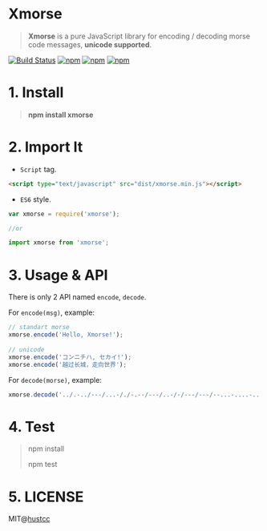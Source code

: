 # Xmorse

> **Xmorse** is a pure JavaScript library for encoding / decoding morse code messages, **unicode supported**.

[![Build Status](https://travis-ci.org/hustcc/xmorse.svg?branch=master)](https://travis-ci.org/hustcc/xmorse) [![npm](https://img.shields.io/npm/v/xmorse.svg?style=flat-square)](https://www.npmjs.com/package/xmorse) [![npm](https://img.shields.io/npm/dt/xmorse.svg?style=flat-square)](https://www.npmjs.com/package/xmorse) [![npm](https://img.shields.io/npm/l/xmorse.svg?style=flat-square)](https://www.npmjs.com/package/xmorse)


# 1. Install

> **npm install xmorse**


# 2. Import It

 - `Script` tag.

```html
<script type="text/javascript" src="dist/xmorse.min.js"></script>
```

 - `ES6` style.

```js
var xmorse = require('xmorse');

//or

import xmorse from 'xmorse';
```


# 3. Usage & API

There is only 2 API named `encode`, `decode`.

For `encode(msg)`, example:

```js
// standart morse
xmorse.encode('Hello, Xmorse!');
  
// unicode
xmorse.encode('コンニチハ, セカイ!');
xmorse.encode('越过长城，走向世界');
```

For `decode(morse)`, example:

```js
xmorse.decode('../.-../---/...-/./-.--/---/..-/-/---/---/--...-....-...-/-..---..-.-----/---..-...--...-/-..----.--.....');
```


# 4. Test

> npm install
> 
> npm test


# 5. LICENSE

MIT@[hustcc](https://github.com/hustcc)